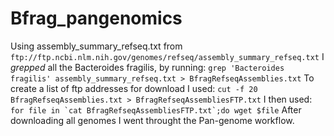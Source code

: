 # Bfrag_pangenomics
Using assembly_summary_refseq.txt from 
  `ftp://ftp.ncbi.nlm.nih.gov/genomes/refseq/assembly_summary_refseq.txt`
I _grepped_ all the Bacteroides fragilis, by running:
  `grep 'Bacteroides fragilis' assembly_summary_refseq.txt > BfragRefseqAssemblies.txt`
To create a list of ftp addresses for download I used:
  `cut -f 20 BfragRefseqAssemblies.txt > BfragRefseqAssembliesFTP.txt`
I then used:
  ``for file in `cat BfragRefseqAssembliesFTP.txt`;do wget $file``
After downloading all genomes I went throught the Pan-genome workflow.
